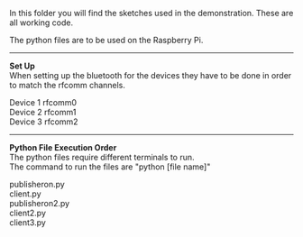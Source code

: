 In this folder you will find the sketches used in the demonstration. These are all working code.  
  
The python files are to be used on the Raspberry Pi.  

---

**Set Up**  
When setting up the bluetooth for the devices they have to be done in order to match the rfcomm channels.  
  
Device 1 rfcomm0  
Device 2 rfcomm1  
Device 3 rfcomm2  

---

**Python File Execution Order**  
The python files require different terminals to run.  
The command to run the files are "python [file name]"  

publisheron.py  
client.py  
publisheron2.py  
client2.py  
client3.py  
